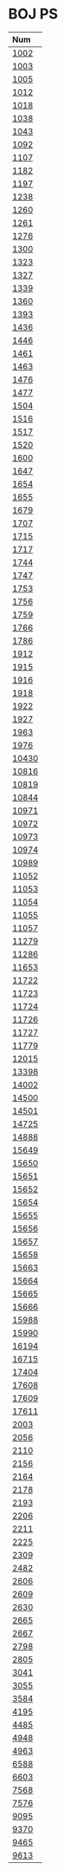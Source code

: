 # BOJ PS


|Num|
|:----|
| <a href='1000-2000/1002'>1002</a> |
| <a href='1000-2000/1003'>1003</a> |
| <a href='1000-2000/1005'>1005</a> |
| <a href='1000-2000/1012'>1012</a> |
| <a href='1000-2000/1018'>1018</a> |
| <a href='1000-2000/1038'>1038</a> |
| <a href='1000-2000/1043'>1043</a> |
| <a href='1000-2000/1092'>1092</a> |
| <a href='1000-2000/1107'>1107</a> |
| <a href='1000-2000/1182'>1182</a> |
| <a href='1000-2000/1197'>1197</a> |
| <a href='1000-2000/1238'>1238</a> |
| <a href='1000-2000/1260'>1260</a> |
| <a href='1000-2000/1261'>1261</a> |
| <a href='1000-2000/1276'>1276</a> |
| <a href='1000-2000/1300'>1300</a> |
| <a href='1000-2000/1323'>1323</a> |
| <a href='1000-2000/1327'>1327</a> |
| <a href='1000-2000/1339'>1339</a> |
| <a href='1000-2000/1360'>1360</a> |
| <a href='1000-2000/1393'>1393</a> |
| <a href='1000-2000/1436'>1436</a> |
| <a href='1000-2000/1446'>1446</a> |
| <a href='1000-2000/1461'>1461</a> |
| <a href='1000-2000/1463'>1463</a> |
| <a href='1000-2000/1476'>1476</a> |
| <a href='1000-2000/1477'>1477</a> |
| <a href='1000-2000/1504'>1504</a> |
| <a href='1000-2000/1516'>1516</a> |
| <a href='1000-2000/1517'>1517</a> |
| <a href='1000-2000/1520'>1520</a> |
| <a href='1000-2000/1600'>1600</a> |
| <a href='1000-2000/1647'>1647</a> |
| <a href='1000-2000/1654'>1654</a> |
| <a href='1000-2000/1655'>1655</a> |
| <a href='1000-2000/1679'>1679</a> |
| <a href='1000-2000/1707'>1707</a> |
| <a href='1000-2000/1715'>1715</a> |
| <a href='1000-2000/1717'>1717</a> |
| <a href='1000-2000/1744'>1744</a> |
| <a href='1000-2000/1747'>1747</a> |
| <a href='1000-2000/1753'>1753</a> |
| <a href='1000-2000/1756'>1756</a> |
| <a href='1000-2000/1759'>1759</a> |
| <a href='1000-2000/1766'>1766</a> |
| <a href='1000-2000/1786'>1786</a> |
| <a href='1000-2000/1912'>1912</a> |
| <a href='1000-2000/1915'>1915</a> |
| <a href='1000-2000/1916'>1916</a> |
| <a href='1000-2000/1918'>1918</a> |
| <a href='1000-2000/1922'>1922</a> |
| <a href='1000-2000/1927'>1927</a> |
| <a href='1000-2000/1963'>1963</a> |
| <a href='1000-2000/1976'>1976</a> |
| <a href='10000-11000/10430'>10430</a> |
| <a href='10000-11000/10816'>10816</a> |
| <a href='10000-11000/10819'>10819</a> |
| <a href='10000-11000/10844'>10844</a> |
| <a href='10000-11000/10971'>10971</a> |
| <a href='10000-11000/10972'>10972</a> |
| <a href='10000-11000/10973'>10973</a> |
| <a href='10000-11000/10974'>10974</a> |
| <a href='10000-11000/10989'>10989</a> |
| <a href='11000-12000/11052'>11052</a> |
| <a href='11000-12000/11053'>11053</a> |
| <a href='11000-12000/11054'>11054</a> |
| <a href='11000-12000/11055'>11055</a> |
| <a href='11000-12000/11057'>11057</a> |
| <a href='11000-12000/11279'>11279</a> |
| <a href='11000-12000/11286'>11286</a> |
| <a href='11000-12000/11653'>11653</a> |
| <a href='11000-12000/11722'>11722</a> |
| <a href='11000-12000/11723'>11723</a> |
| <a href='11000-12000/11724'>11724</a> |
| <a href='11000-12000/11726'>11726</a> |
| <a href='11000-12000/11727'>11727</a> |
| <a href='11000-12000/11779'>11779</a> |
| <a href='12000-13000/12015'>12015</a> |
| <a href='13000-14000/13398'>13398</a> |
| <a href='14000-15000/14002'>14002</a> |
| <a href='14000-15000/14500'>14500</a> |
| <a href='14000-15000/14501'>14501</a> |
| <a href='14000-15000/14725'>14725</a> |
| <a href='14000-15000/14888'>14888</a> |
| <a href='15000-16000/15649'>15649</a> |
| <a href='15000-16000/15650'>15650</a> |
| <a href='15000-16000/15651'>15651</a> |
| <a href='15000-16000/15652'>15652</a> |
| <a href='15000-16000/15654'>15654</a> |
| <a href='15000-16000/15655'>15655</a> |
| <a href='15000-16000/15656'>15656</a> |
| <a href='15000-16000/15657'>15657</a> |
| <a href='15000-16000/15658'>15658</a> |
| <a href='15000-16000/15663'>15663</a> |
| <a href='15000-16000/15664'>15664</a> |
| <a href='15000-16000/15665'>15665</a> |
| <a href='15000-16000/15666'>15666</a> |
| <a href='15000-16000/15988'>15988</a> |
| <a href='15000-16000/15990'>15990</a> |
| <a href='16000-17000/16194'>16194</a> |
| <a href='16000-17000/16715'>16715</a> |
| <a href='17000-18000/17404'>17404</a> |
| <a href='17000-18000/17608'>17608</a> |
| <a href='17000-18000/17609'>17609</a> |
| <a href='17000-18000/17611'>17611</a> |
| <a href='2000-3000/2003'>2003</a> |
| <a href='2000-3000/2056'>2056</a> |
| <a href='2000-3000/2110'>2110</a> |
| <a href='2000-3000/2156'>2156</a> |
| <a href='2000-3000/2164'>2164</a> |
| <a href='2000-3000/2178'>2178</a> |
| <a href='2000-3000/2193'>2193</a> |
| <a href='2000-3000/2206'>2206</a> |
| <a href='2000-3000/2211'>2211</a> |
| <a href='2000-3000/2225'>2225</a> |
| <a href='2000-3000/2309'>2309</a> |
| <a href='2000-3000/2482'>2482</a> |
| <a href='2000-3000/2606'>2606</a> |
| <a href='2000-3000/2609'>2609</a> |
| <a href='2000-3000/2630'>2630</a> |
| <a href='2000-3000/2665'>2665</a> |
| <a href='2000-3000/2667'>2667</a> |
| <a href='2000-3000/2798'>2798</a> |
| <a href='2000-3000/2805'>2805</a> |
| <a href='3000-4000/3041'>3041</a> |
| <a href='3000-4000/3055'>3055</a> |
| <a href='3000-4000/3584'>3584</a> |
| <a href='4000-5000/4195'>4195</a> |
| <a href='4000-5000/4485'>4485</a> |
| <a href='4000-5000/4948'>4948</a> |
| <a href='4000-5000/4963'>4963</a> |
| <a href='6000-7000/6588'>6588</a> |
| <a href='6000-7000/6603'>6603</a> |
| <a href='7000-8000/7568'>7568</a> |
| <a href='7000-8000/7576'>7576</a> |
| <a href='9000-10000/9095'>9095</a> |
| <a href='9000-10000/9370'>9370</a> |
| <a href='9000-10000/9465'>9465</a> |
| <a href='9000-10000/9613'>9613</a> |
